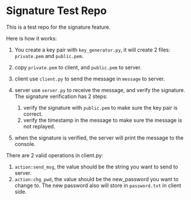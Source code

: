 Signature Test Repo
===================

This is a test repo for the signature feature.

Here is how it works:

1.  You create a key pair with `key_generator.py`, it will create 2 files:
    `private.pem` and `public.pem`.
2.  copy `private.pem` to client, and `public.pem` to server.
3.  client use `client.py` to send the message in `message` to server.
4.  server use `server.py` to receive the message, and verify the signature. The signature verification has 2 steps:
    1.  verify the signature with `public.pem` to make sure the key pair is correct.
    2.  verify the timestamp in the message to make sure the message is not replayed.

5. when the signature is verified, the server will print the message to the console.

There are 2 valid operations in client.py:

1. `action:send_msg`, the value should be the string you want to send to server.
2. `action:chg_pwd`, the value should be the new_password you want to change to. The new password also will store in `password.txt` in client side.